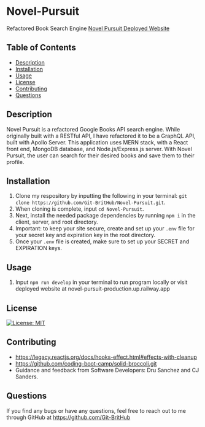 # Novel-Pursuit
Refactored Book Search Engine 
[Novel Pursuit Deployed Website](novel-pursuit-production.up.railway.app)

## Table of Contents
* [Description](#description)
* [Installation](#installation)
* [Usage](#usage)
* [License](#license)
* [Contributing](#contributing)
* [Questions](#questions)


## Description
Novel Pursuit is a refactored Google Books API search engine. While originally built with a RESTful API, I have refactored it to be a GraphQL API, built with Apollo Server. This application uses MERN stack, with a React front end, MongoDB database, and Node.js/Express.js server. With Novel Pursuit, the user can search for their desired books and save them to their profile. 


## Installation
1. Clone my respository by inputting the following in your terminal: `git clone https://github.com/Git-BritHub/Novel-Pursuit.git`.
2. When cloning is complete, input `cd Novel-Pursuit`.
3. Next, install the needed package dependencies by running `npm i` in the client, server, and root directory.
4. Important: to keep your site secure, create and set up your `.env` file for your secret key and expiration key in the root directory.
5. Once your `.env` file is created, make sure to set up your SECRET and EXPIRATION keys. 

## Usage
1. Input `npm run develop` in your terminal to run program locally or visit deployed website at novel-pursuit-production.up.railway.app

## License
[![License: MIT](https://img.shields.io/badge/License-MIT-aqua.svg)](https://opensource.org/licenses/MIT)

## Contributing
* https://legacy.reactjs.org/docs/hooks-effect.html#effects-with-cleanup
* https://github.com/coding-boot-camp/solid-broccoli.git
* Guidance and feedback from Software Developers: Dru Sanchez and CJ Sanders.

## Questions
If you find any bugs or have any questions, feel free to reach out to me through GitHub at https://github.com/Git-BritHub 